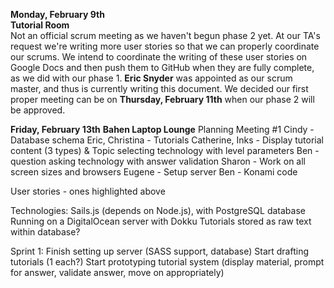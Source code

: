 **Monday, February 9th**  
**Tutorial Room**  
Not an official scrum meeting as we haven't begun phase 2 yet. At our TA's request we're writing more user stories so that we can properly coordinate our scrums. We intend to coordinate the writing of these user stories on Google Docs and then push them to GitHub when they are fully complete, as we did with our phase 1. **Eric Snyder** was appointed as our scrum master, and thus is currently writing this document. We decided our first proper meeting can be on **Thursday, February 11th** when our phase 2 will be approved.

**Friday, February 13th**
**Bahen Laptop Lounge**
Planning Meeting #1
Cindy - Database schema
Eric, Christina - Tutorials
Catherine, Inks - Display tutorial content (3 types) & Topic selecting technology with level parameters
Ben - question asking technology with answer validation
Sharon - Work on all screen sizes and browsers
Eugene - Setup server
Ben - Konami code

User stories - ones highlighted above

Technologies: 
Sails.js (depends on Node.js), with PostgreSQL database
Running on a DigitalOcean server with Dokku
Tutorials stored as raw text within database?

Sprint 1:
Finish setting up server (SASS support, database)
Start drafting tutorials (1 each?)
Start prototyping tutorial system (display material, prompt for answer, validate answer, move on appropriately)
